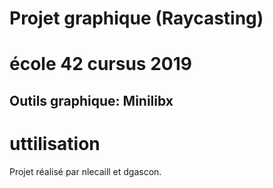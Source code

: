 # Projet graphique (Raycasting)
# école 42 cursus 2019

## **Outils graphique:** Minilibx

# uttilisation


Projet réalisé par nlecaill et dgascon.